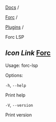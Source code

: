 [Docs](https://docs.fuel.network/) /

[Forc](https://docs.fuel.network/docs/forc/) /

[Plugins](https://docs.fuel.network/docs/forc/plugins/) /

Forc LSP

## _Icon Link_ [Forc](https://docs.fuel.network/docs/forc/plugins/forc_lsp/\#forc-lsp)

Usage: forc-lsp

Options:

`-h`, `--help`

Print help

`-V`, `--version`

Print version
